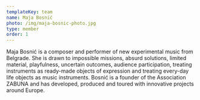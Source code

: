 ```yaml
---
templateKey: team
name: Maja Bosnić
photo: /img/maja-bosnic-photo.jpg
type: member
order: 1
---
```

Maja Bosnić is a composer and performer of new experimental music from Belgrade. She is drawn to impossible missions, absurd solutions, limited material, playfulness, uncertain outcomes, audience participation, treating instruments as ready-made objects of expression and treating every-day life objects as music instruments. Bosnić is a founder of the Association ZABUNA and has developed, produced and toured with innovative projects around Europe.
